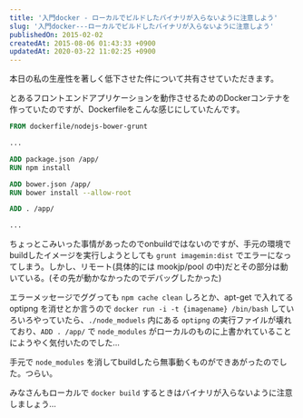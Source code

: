 ```yaml
---
title: '入門docker - ローカルでビルドしたバイナリが入らないように注意しよう'
slug: '入門docker---ローカルでビルドしたバイナリが入らないように注意しよう'
publishedOn: 2015-02-02
createdAt: 2015-08-06 01:43:33 +0900
updatedAt: 2020-03-22 11:02:25 +0900
---
```

本日の私の生産性を著しく低下させた件について共有させていただきます。

とあるフロントエンドアプリケーションを動作させるためのDockerコンテナを作っていたのですが、Dockerfileをこんな感じにしていたんです。

```dockerfile
FROM dockerfile/nodejs-bower-grunt

...

ADD package.json /app/
RUN npm install

ADD bower.json /app/
RUN bower install --allow-root

ADD . /app/

...

```

ちょっとこみいった事情があったのでonbuildではないのですが、手元の環境でbuildしたイメージを実行しようとしても `grunt imagemin:dist` でエラーになってしまう。しかし、リモート(具体的には mookjp/pool の中)だとその部分は動いている。(その先が動かなかったのでデバッグしたかった)

エラーメッセージでググっても `npm cache clean` しろとか、apt-get で入れてる optipng を消せとか言うので `docker run -i -t {imagename} /bin/bash` していろいろやっていたら、`./node_moduels` 内にある `optipng` の実行ファイルが壊れており、`ADD . /app/` で `node_modules` がローカルのものに上書かれていることにようやく気付いたのでした…

手元で `node_modules` を消してbuildしたら無事動くものができあがったのでした。つらい。

みなさんもローカルで `docker build` するときはバイナリが入らないように注意しましょう…
